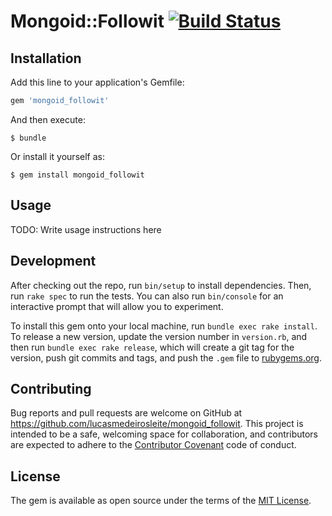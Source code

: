 # Mongoid::Followit [![Build Status](https://travis-ci.org/lucasmedeirosleite/mongoid-followit.svg)](https://travis-ci.org/lucasmedeirosleite/mongoid-followit)


## Installation

Add this line to your application's Gemfile:

```ruby
gem 'mongoid_followit'
```

And then execute:

    $ bundle

Or install it yourself as:

    $ gem install mongoid_followit

## Usage

TODO: Write usage instructions here

## Development

After checking out the repo, run `bin/setup` to install dependencies. Then, run `rake spec` to run the tests. You can also run `bin/console` for an interactive prompt that will allow you to experiment.

To install this gem onto your local machine, run `bundle exec rake install`. To release a new version, update the version number in `version.rb`, and then run `bundle exec rake release`, which will create a git tag for the version, push git commits and tags, and push the `.gem` file to [rubygems.org](https://rubygems.org).

## Contributing

Bug reports and pull requests are welcome on GitHub at https://github.com/lucasmedeirosleite/mongoid_followit. This project is intended to be a safe, welcoming space for collaboration, and contributors are expected to adhere to the [Contributor Covenant](http://contributor-covenant.org) code of conduct.

## License

The gem is available as open source under the terms of the [MIT License](http://opensource.org/licenses/MIT).
